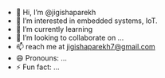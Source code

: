 - 👋 Hi, I’m @jigishaparekh
- 👀 I’m interested in embedded systems, IoT.
- 🌱 I’m currently learning
- 💞️ I’m looking to collaborate on ...
- 📫 reach me at jigishaparekh7@gmail.com
- 😄 Pronouns: ...
- ⚡ Fun fact: ...

<!---
jigishaparekh/jigishaparekh is a ✨ special ✨ repository because its `README.md` (this file) appears on your GitHub profile.
You can click the Preview link to take a look at your changes.
--->
